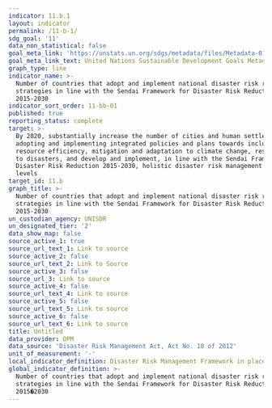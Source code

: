 ```yaml
---
indicator: 11.b.1
layout: indicator
permalink: /11-b-1/
sdg_goal: '11'
data_non_statistical: false
goal_meta_link: 'https://unstats.un.org/sdgs/metadata/files/Metadata-01-05-03.pdf'
goal_meta_link_text: United Nations Sustainable Development Goals Metadata (pdf 2066kB)
graph_type: line
indicator_name: >-
  Number of countries that adopt and implement national disaster risk reduction
  strategies in line with the Sendai Framework for Disaster Risk Reduction
  2015-2030
indicator_sort_order: 11-bb-01
published: true
reporting_status: complete
target: >-
  By 2020, substantially increase the number of cities and human settlements
  adopting and implementing integrated policies and plans towards inclusion,
  resource efficiency, mitigation and adaptation to climate change, resilience
  to disasters, and develop and implement, in line with the Sendai Framework for
  Disaster Risk Reduction 2015-2030, holistic disaster risk management at all
  levels
target_id: 11.b
graph_title: >-
  Number of countries that adopt and implement national disaster risk reduction
  strategies in line with the Sendai Framework for Disaster Risk Reduction
  2015-2030
un_custodian_agency: UNISDR
un_designated_tier: '2'
data_show_map: false
source_active_1: true
source_url_text_1: Link to source
source_active_2: false
source_url_text_2: Link to Source
source_active_3: false
source_url_3: Link to source
source_active_4: false
source_url_text_4: Link to source
source_active_5: false
source_url_text_5: Link to source
source_active_6: false
source_url_text_6: Link to source
title: Untitled
data_provider: OPM
data_source: 'Disaster Risk Management Act, Act No. 10 of 2012'
unit_of_measurement: '-'
local_indicator_definition: Disaster Risk Management Framework in place in Namibia
global_indicator_definition: >-
  Number of countries that adopt and implement national disaster risk reduction
  strategies in line with the Sendai Framework for Disaster Risk Reduction
  2015�2030
---
```

